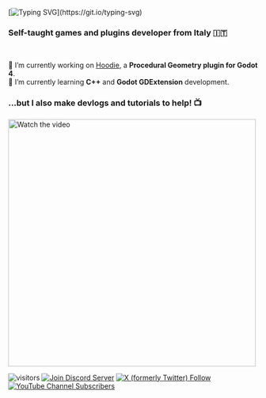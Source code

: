 [![Typing SVG](https://readme-typing-svg.demolab.com?font=Fira+Code&weight=600&size=40&pause=1000&color=0FC5C0&random=false&width=500&height=80&lines=Hi+there+%F0%9F%91%8B;Green+Crow+Dev+here!)](https://git.io/typing-svg)

<h3>Self-taught games and plugins developer from Italy 🇮🇹</h3>

<br>

🔭 I’m currently working on [Hoodie](https://github.com/GreenCrowDev/hoodie), a **Procedural Geometry plugin for Godot 4**.\
🌱 I’m currently learning **C++** and **Godot GDExtension** development.

<h3>...but I also make devlogs and tutorials to help! 📺</h3>
<div align="left">
<a href="https://www.youtube.com/watch?v=_GJQfH5vNs8&t">
  <img src="https://pbs.twimg.com/media/GDVpYKhXIAAOuok?format=jpg&name=large" alt="Watch the video" width="500">
</a>

![visitors](https://visitor-badge.laobi.icu/badge?page_id=GreenCrowDev.GreenCrowDev)
[![Join Discord Server](https://img.shields.io/discord/1214578907060117574)](https://discord.gg/cvJBCNQ5Ye)
[![X (formerly Twitter) Follow](https://img.shields.io/twitter/follow/GreenCrowDev)](https://twitter.com/GreenCrowDev)
[![YouTube Channel Subscribers](https://img.shields.io/youtube/channel/subscribers/UCGNcjhU_UiU4PKW3Ib2sg6g)](https://www.youtube.com/channel/UCGNcjhU_UiU4PKW3Ib2sg6g)
</div>

<!--
<h3>If you appreciate my work, consider buying me a coffee and help me go full-time! 👇</h3>

<div align="center">
<a href="https://www.buymeacoffee.com/greencrowdev"><img src="https://img.buymeacoffee.com/button-api/?text=Buy me a coffee&emoji=☕&slug=greencrowdev&button_colour=FFDD00&font_colour=000000&font_family=Poppins&outline_colour=000000&coffee_colour=ffffff" /></a>
</div>
-->

<!--
**GreenCrowDev/GreenCrowDev** is a ✨ _special_ ✨ repository because its `README.md` (this file) appears on your GitHub profile.

Here are some ideas to get you started:

- 🔭 I’m currently working on ...
- 🌱 I’m currently learning ...
- 👯 I’m looking to collaborate on ...
- 🤔 I’m looking for help with ...
- 💬 Ask me about ...
- 📫 How to reach me: ...
- 😄 Pronouns: ...
- ⚡ Fun fact: ...
-->
